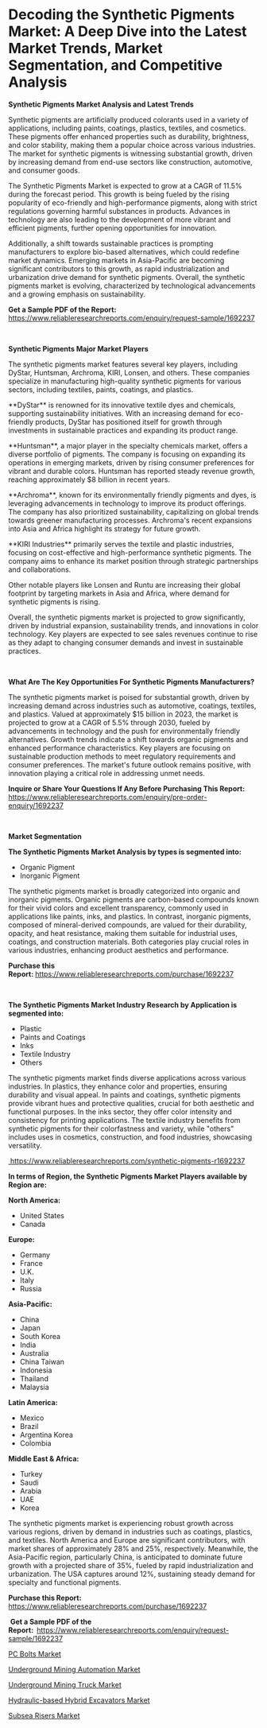 <p><h1>Decoding the Synthetic Pigments Market: A Deep Dive into the Latest Market Trends, Market Segmentation, and Competitive Analysis</h1></p><p><strong>Synthetic Pigments Market Analysis and Latest Trends</strong></p>
<p><p>Synthetic pigments are artificially produced colorants used in a variety of applications, including paints, coatings, plastics, textiles, and cosmetics. These pigments offer enhanced properties such as durability, brightness, and color stability, making them a popular choice across various industries. The market for synthetic pigments is witnessing substantial growth, driven by increasing demand from end-use sectors like construction, automotive, and consumer goods.</p><p>The Synthetic Pigments Market is expected to grow at a CAGR of 11.5% during the forecast period. This growth is being fueled by the rising popularity of eco-friendly and high-performance pigments, along with strict regulations governing harmful substances in products. Advances in technology are also leading to the development of more vibrant and efficient pigments, further opening opportunities for innovation. </p><p>Additionally, a shift towards sustainable practices is prompting manufacturers to explore bio-based alternatives, which could redefine market dynamics. Emerging markets in Asia-Pacific are becoming significant contributors to this growth, as rapid industrialization and urbanization drive demand for synthetic pigments. Overall, the synthetic pigments market is evolving, characterized by technological advancements and a growing emphasis on sustainability.</p></p>
<p><strong>Get a Sample PDF of the Report:&nbsp;</strong> <a href="https://www.reliableresearchreports.com/enquiry/request-sample/1692237?utm_campaign=2128&utm_medium=2&utm_source=Github&utm_content=ia&utm_term=31012025&utm_id=synthetic-pigments">https://www.reliableresearchreports.com/enquiry/request-sample/1692237</a></p>
<p>&nbsp;</p>
<p><strong>Synthetic Pigments Major Market Players</strong></p>
<p><p>The synthetic pigments market features several key players, including DyStar, Huntsman, Archroma, KIRI, Lonsen, and others. These companies specialize in manufacturing high-quality synthetic pigments for various sectors, including textiles, paints, coatings, and plastics. </p><p>**DyStar** is renowned for its innovative textile dyes and chemicals, supporting sustainability initiatives. With an increasing demand for eco-friendly products, DyStar has positioned itself for growth through investments in sustainable practices and expanding its product range.</p><p>**Huntsman**, a major player in the specialty chemicals market, offers a diverse portfolio of pigments. The company is focusing on expanding its operations in emerging markets, driven by rising consumer preferences for vibrant and durable colors. Huntsman has reported steady revenue growth, reaching approximately $8 billion in recent years.</p><p>**Archroma**, known for its environmentally friendly pigments and dyes, is leveraging advancements in technology to improve its product offerings. The company has also prioritized sustainability, capitalizing on global trends towards greener manufacturing processes. Archroma's recent expansions into Asia and Africa highlight its strategy for future growth.</p><p>**KIRI Industries** primarily serves the textile and plastic industries, focusing on cost-effective and high-performance synthetic pigments. The company aims to enhance its market position through strategic partnerships and collaborations.</p><p>Other notable players like Lonsen and Runtu are increasing their global footprint by targeting markets in Asia and Africa, where demand for synthetic pigments is rising. </p><p>Overall, the synthetic pigments market is projected to grow significantly, driven by industrial expansion, sustainability trends, and innovations in color technology. Key players are expected to see sales revenues continue to rise as they adapt to changing consumer demands and invest in sustainable practices.</p></p>
<p>&nbsp;</p>
<p><strong>What Are The Key Opportunities For Synthetic Pigments Manufacturers?</strong></p>
<p><p>The synthetic pigments market is poised for substantial growth, driven by increasing demand across industries such as automotive, coatings, textiles, and plastics. Valued at approximately $15 billion in 2023, the market is projected to grow at a CAGR of 5.5% through 2030, fueled by advancements in technology and the push for environmentally friendly alternatives. Growth trends indicate a shift towards organic pigments and enhanced performance characteristics. Key players are focusing on sustainable production methods to meet regulatory requirements and consumer preferences. The market's future outlook remains positive, with innovation playing a critical role in addressing unmet needs.</p></p>
<p><strong>Inquire or Share Your Questions If Any Before Purchasing This Report:</strong> <a href="https://www.reliableresearchreports.com/enquiry/pre-order-enquiry/1692237?utm_campaign=2128&utm_medium=2&utm_source=Github&utm_content=ia&utm_term=31012025&utm_id=synthetic-pigments">https://www.reliableresearchreports.com/enquiry/pre-order-enquiry/1692237</a></p>
<p>&nbsp;</p>
<p><strong>Market Segmentation</strong></p>
<p><strong>The Synthetic Pigments Market Analysis by types is segmented into:</strong></p>
<p><ul><li>Organic Pigment</li><li>Inorganic Pigment</li></ul></p>
<p><p>The synthetic pigments market is broadly categorized into organic and inorganic pigments. Organic pigments are carbon-based compounds known for their vivid colors and excellent transparency, commonly used in applications like paints, inks, and plastics. In contrast, inorganic pigments, composed of mineral-derived compounds, are valued for their durability, opacity, and heat resistance, making them suitable for industrial uses, coatings, and construction materials. Both categories play crucial roles in various industries, enhancing product aesthetics and performance.</p></p>
<p><strong>Purchase this Report:&nbsp;</strong><a href="https://www.reliableresearchreports.com/purchase/1692237?utm_campaign=2128&utm_medium=2&utm_source=Github&utm_content=ia&utm_term=31012025&utm_id=synthetic-pigments">https://www.reliableresearchreports.com/purchase/1692237</a></p>
<p>&nbsp;</p>
<p><strong>The Synthetic Pigments Market Industry Research by Application is segmented into:</strong></p>
<p><ul><li>Plastic</li><li>Paints and Coatings</li><li>Inks</li><li>Textile Industry</li><li>Others</li></ul></p>
<p><p>The synthetic pigments market finds diverse applications across various industries. In plastics, they enhance color and properties, ensuring durability and visual appeal. In paints and coatings, synthetic pigments provide vibrant hues and protective qualities, crucial for both aesthetic and functional purposes. In the inks sector, they offer color intensity and consistency for printing applications. The textile industry benefits from synthetic pigments for their colorfastness and variety, while "others" includes uses in cosmetics, construction, and food industries, showcasing versatility.</p></p>
<p><a href="https://www.reliableresearchreports.com/synthetic-pigments-r1692237?utm_campaign=2128&utm_medium=2&utm_source=Github&utm_content=ia&utm_term=31012025&utm_id=synthetic-pigments">&nbsp;https://www.reliableresearchreports.com/synthetic-pigments-r1692237</a></p>
<p><strong>In terms of Region, the Synthetic Pigments Market Players available by Region are:</strong></p>
<p>
    <p> <strong> North America: </strong>
        <ul>
            <li>United States</li>
            <li>Canada</li>
        </ul>
        </p> 
    <p> <strong> Europe: </strong>
        <ul>
            <li>Germany</li>
            <li>France</li>
            <li>U.K.</li>
            <li>Italy</li>
            <li>Russia</li>
        </ul>
        </p> 
    <p> <strong> Asia-Pacific: </strong>
        <ul>
            <li>China</li>
            <li>Japan</li>
            <li>South Korea</li>
            <li>India</li>
            <li>Australia</li>
            <li>China Taiwan</li>
            <li>Indonesia</li>
            <li>Thailand</li>
            <li>Malaysia</li>
        </ul>
        </p> 
    <p> <strong> Latin America: </strong>
        <ul>
            <li>Mexico</li>
            <li>Brazil</li>
            <li>Argentina Korea</li>
            <li>Colombia</li>
        </ul>
        </p> 
    <p> <strong> Middle East & Africa: </strong>
        <ul>
            <li>Turkey</li>
            <li>Saudi</li>
            <li>Arabia</li>
            <li>UAE</li>
            <li>Korea</li>
        </ul>
    </p>
    </p>
<p><p>The synthetic pigments market is experiencing robust growth across various regions, driven by demand in industries such as coatings, plastics, and textiles. North America and Europe are significant contributors, with market shares of approximately 28% and 25%, respectively. Meanwhile, the Asia-Pacific region, particularly China, is anticipated to dominate future growth with a projected share of 35%, fueled by rapid industrialization and urbanization. The USA captures around 12%, sustaining steady demand for specialty and functional pigments.</p></p>
<p><strong>Purchase this Report: </strong><a href="https://www.reliableresearchreports.com/purchase/1692237?utm_campaign=2128&utm_medium=2&utm_source=Github&utm_content=ia&utm_term=31012025&utm_id=synthetic-pigments">https://www.reliableresearchreports.com/purchase/1692237</a></p>
<p>&nbsp;<strong>Get a Sample PDF of the Report:&nbsp;&nbsp;</strong><a href="https://www.reliableresearchreports.com/enquiry/request-sample/1692237?utm_campaign=2128&utm_medium=2&utm_source=Github&utm_content=ia&utm_term=31012025&utm_id=synthetic-pigments">https://www.reliableresearchreports.com/enquiry/request-sample/1692237</a></p>
<p><strong></strong></p>
<p><p><a href="https://www.linkedin.com/pulse/pc-bolts-market-overview-size-value-share-analysis-projected-gjjpf?utm_campaign=2128&utm_medium=2&utm_source=Github&utm_content=ia&utm_term=31012025&utm_id=synthetic-pigments">PC Bolts Market</a></p><p><a href="https://www.linkedin.com/pulse/positive-growth-outlook-global-underground-mining-automation-nthwc?utm_campaign=2128&utm_medium=2&utm_source=Github&utm_content=ia&utm_term=31012025&utm_id=synthetic-pigments">Underground Mining Automation Market</a></p><p><a href="https://www.linkedin.com/pulse/underground-mining-truck-market-expected-see-rapid-expansion-qpl7f?utm_campaign=2128&utm_medium=2&utm_source=Github&utm_content=ia&utm_term=31012025&utm_id=synthetic-pigments">Underground Mining Truck Market</a></p><p><a href="https://www.linkedin.com/pulse/hydraulic-based-hybrid-excavators-market-study-findings-forecast-8wtaf?utm_campaign=2128&utm_medium=2&utm_source=Github&utm_content=ia&utm_term=31012025&utm_id=synthetic-pigments">Hydraulic-based Hybrid Excavators Market</a></p><p><a href="https://github.com/MariaWashington76/Market-Research-Report-List-1/blob/main/subsea-risers-market.md?utm_campaign=2128&utm_medium=2&utm_source=Github&utm_content=ia&utm_term=31012025&utm_id=synthetic-pigments">Subsea Risers Market</a></p></p>